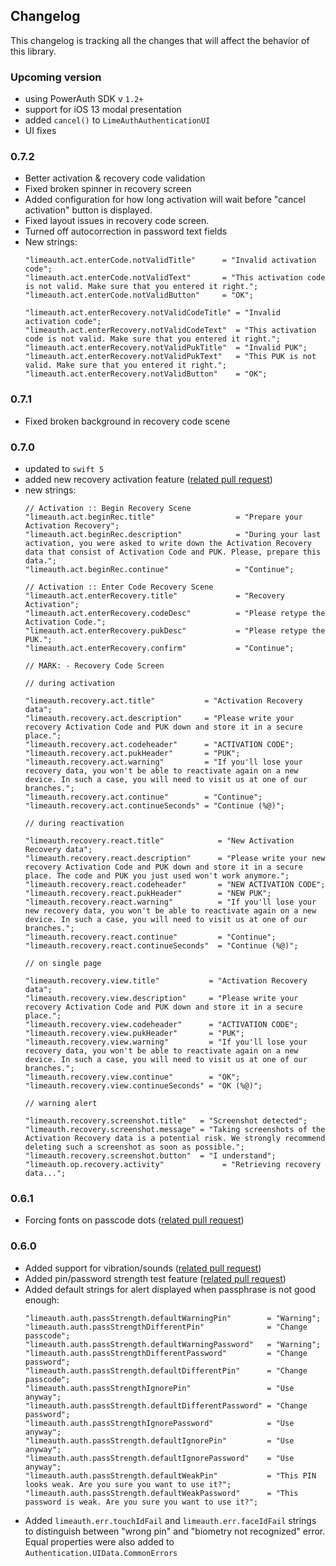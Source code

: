 ## Changelog

This changelog is tracking all the changes that will affect the behavior of this library.

### Upcoming version

- using PowerAuth  SDK v `1.2+`
- support for iOS 13 modal presentation
- added `cancel()` to `LimeAuthAuthenticationUI`
- UI fixes

### 0.7.2

- Better activation & recovery code validation
- Fixed broken spinner in recovery screen
- Added configuration for how long activation will wait before "cancel activation" button is displayed.
- Fixed layout issues in recovery code screen.
- Turned off autocorrection in password text fields
- New strings:
  ```
  "limeauth.act.enterCode.notValidTitle"      = "Invalid activation code";
  "limeauth.act.enterCode.notValidText"       = "This activation code is not valid. Make sure that you entered it right.";
  "limeauth.act.enterCode.notValidButton"     = "OK";
  
  "limeauth.act.enterRecovery.notValidCodeTitle" = "Invalid activation code";
  "limeauth.act.enterRecovery.notValidCodeText"  = "This activation code is not valid. Make sure that you entered it right.";
  "limeauth.act.enterRecovery.notValidPukTitle"  = "Invalid PUK";
  "limeauth.act.enterRecovery.notValidPukText"   = "This PUK is not valid. Make sure that you entered it right.";
  "limeauth.act.enterRecovery.notValidButton"    = "OK";
  ```

### 0.7.1

- Fixed broken background in recovery code scene

### 0.7.0

- updated to `swift 5`
- added new recovery activation feature ([related pull request](https://github.com/wultra/swift-lime-auth/pull/86))
- new strings:   
  ```
  // Activation :: Begin Recovery Scene
  "limeauth.act.beginRec.title"                  = "Prepare your Activation Recovery";
  "limeauth.act.beginRec.description"            = "During your last activation, you were asked to write down the Activation Recovery data that consist of Activation Code and PUK. Please, prepare this data.";
  "limeauth.act.beginRec.continue"               = "Continue";
  
  // Activation :: Enter Code Recovery Scene
  "limeauth.act.enterRecovery.title"             = "Recovery Activation";
  "limeauth.act.enterRecovery.codeDesc"          = "Please retype the Activation Code.";
  "limeauth.act.enterRecovery.pukDesc"           = "Please retype the PUK.";
  "limeauth.act.enterRecovery.confirm"           = "Continue";
  
  // MARK: - Recovery Code Screen
  
  // during activation
  
  "limeauth.recovery.act.title"           = "Activation Recovery data";
  "limeauth.recovery.act.description"     = "Please write your recovery Activation Code and PUK down and store it in a secure place.";
  "limeauth.recovery.act.codeheader"      = "ACTIVATION CODE";
  "limeauth.recovery.act.pukHeader"       = "PUK";
  "limeauth.recovery.act.warning"         = "If you'll lose your recovery data, you won't be able to reactivate again on a new device. In such a case, you will need to visit us at one of our branches.";
  "limeauth.recovery.act.continue"        = "Continue";
  "limeauth.recovery.act.continueSeconds" = "Continue (%@)";
  
  // during reactivation
  
  "limeauth.recovery.react.title"            = "New Activation Recovery data";
  "limeauth.recovery.react.description"      = "Please write your new recovery Activation Code and PUK down and store it in a secure place. The code and PUK you just used won't work anymore.";
  "limeauth.recovery.react.codeheader"       = "NEW ACTIVATION CODE";
  "limeauth.recovery.react.pukHeader"        = "NEW PUK";
  "limeauth.recovery.react.warning"          = "If you'll lose your new recovery data, you won't be able to reactivate again on a new device. In such a case, you will need to visit us at one of our branches.";
  "limeauth.recovery.react.continue"         = "Continue";
  "limeauth.recovery.react.continueSeconds"  = "Continue (%@)";
  
  // on single page
  
  "limeauth.recovery.view.title"           = "Activation Recovery data";
  "limeauth.recovery.view.description"     = "Please write your recovery Activation Code and PUK down and store it in a secure place.";
  "limeauth.recovery.view.codeheader"      = "ACTIVATION CODE";
  "limeauth.recovery.view.pukHeader"       = "PUK";
  "limeauth.recovery.view.warning"         = "If you'll lose your recovery data, you won't be able to reactivate again on a new device. In such a case, you will need to visit us at one of our branches.";
  "limeauth.recovery.view.continue"        = "OK";
  "limeauth.recovery.view.continueSeconds" = "OK (%@)";
  
  // warning alert
  
  "limeauth.recovery.screenshot.title"   = "Screenshot detected";
  "limeauth.recovery.screenshot.message" = "Taking screenshots of the Activation Recovery data is a potential risk. We strongly recommend deleting such a screenshot as soon as possible.";
  "limeauth.recovery.screenshot.button"  = "I understand";
  "limeauth.op.recovery.activity"             = "Retrieving recovery data...";   
  ```
  

### 0.6.1

-  Forcing fonts on passcode dots ([related pull request](https://github.com/wultra/swift-lime-auth/pull/79))

### 0.6.0

- Added support for vibration/sounds ([related pull request](https://github.com/wultra/swift-lime-auth/pull/50))
- Added pin/password strength test feature ([related pull request](https://github.com/wultra/swift-lime-auth/pull/60))
- Added default strings for alert displayed when passphrase is not good enough:
  ```
  "limeauth.auth.passStrength.defaultWarningPin"        = "Warning";
  "limeauth.auth.passStrengthDifferentPin"              = "Change passcode";
  "limeauth.auth.passStrength.defaultWarningPassword"   = "Warning";
  "limeauth.auth.passStrengthDifferentPassword"         = "Change password";
  "limeauth.auth.passStrength.defaultDifferentPin"      = "Change passcode";
  "limeauth.auth.passStrengthIgnorePin"                 = "Use anyway";
  "limeauth.auth.passStrength.defaultDifferentPassword" = "Change password";
  "limeauth.auth.passStrengthIgnorePassword"            = "Use anyway";
  "limeauth.auth.passStrength.defaultIgnorePin"         = "Use anyway";
  "limeauth.auth.passStrength.defaultIgnorePassword"    = "Use anyway";
  "limeauth.auth.passStrength.defaultWeakPin"           = "This PIN looks weak. Are you sure you want to use it?";
  "limeauth.auth.passStrength.defaultWeakPassword"      = "This password is weak. Are you sure you want to use it?";
  ```
- Added `limeauth.err.touchIdFail` and `limeauth.err.faceIdFail` strings to distinguish between "wrong pin" and "biometry not recognized" error. Equal properties were also added to `Authentication.UIData.CommonErrors`